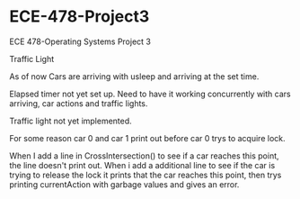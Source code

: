 # ECE-478-Project3
ECE 478-Operating Systems Project 3

Traffic Light

As of now Cars are arriving with usleep and arriving at the set time.

Elapsed timer not yet set up. Need to have it working concurrently with cars arriving, car actions and traffic lights.

Traffic light not yet implemented. 

For some reason car 0 and car 1 print out before car 0 trys to acquire lock.


When I add a line in CrossIntersection() to see if a car reaches this point, the line doesn't print out. When i add a additional line to see if the car is trying to release the lock it prints that the car reaches this point, then trys printing currentAction with garbage values and gives an error.
